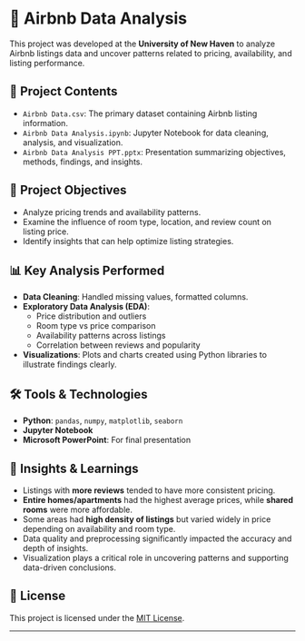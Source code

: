 # 🏡 Airbnb Data Analysis

This project was developed at the **University of New Haven** to analyze Airbnb listings data and uncover patterns related to pricing, availability, and listing performance.

## 📁 Project Contents

- `Airbnb Data.csv`: The primary dataset containing Airbnb listing information.
- `Airbnb Data Analysis.ipynb`: Jupyter Notebook for data cleaning, analysis, and visualization.
- `Airbnb Data Analysis PPT.pptx`: Presentation summarizing objectives, methods, findings, and insights.

## 🎯 Project Objectives

- Analyze pricing trends and availability patterns.
- Examine the influence of room type, location, and review count on listing price.
- Identify insights that can help optimize listing strategies.

## 📊 Key Analysis Performed

- **Data Cleaning**: Handled missing values, formatted columns.
- **Exploratory Data Analysis (EDA)**:
  - Price distribution and outliers
  - Room type vs price comparison
  - Availability patterns across listings
  - Correlation between reviews and popularity
- **Visualizations**: Plots and charts created using Python libraries to illustrate findings clearly.

## 🛠️ Tools & Technologies

- **Python**: `pandas`, `numpy`, `matplotlib`, `seaborn`
- **Jupyter Notebook**
- **Microsoft PowerPoint**: For final presentation

## 📌 Insights & Learnings

- Listings with **more reviews** tended to have more consistent pricing.
- **Entire homes/apartments** had the highest average prices, while **shared rooms** were more affordable.
- Some areas had **high density of listings** but varied widely in price depending on availability and room type.
- Data quality and preprocessing significantly impacted the accuracy and depth of insights.
- Visualization plays a critical role in uncovering patterns and supporting data-driven conclusions.

## 📄 License

This project is licensed under the [MIT License](LICENSE).

---

